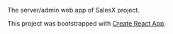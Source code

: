 The server/admin web app of SalesX project.

This project was bootstrapped with [Create React App](https://github.com/facebook/create-react-app).